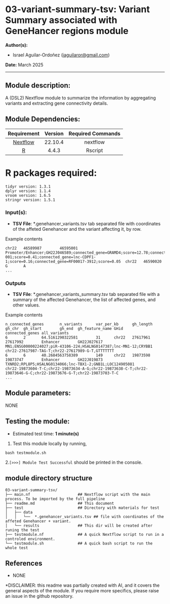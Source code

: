 # 03-variant-summary-tsv: Variant Summary associated with GeneHancer regions module

**Author(s):**

* Israel Aguilar-Ordoñez (iaguilaror@gmail.com)

**Date:** March 2025  

---

## Module description:  

A (DSL2) Nextflow module to summarize the information by aggregating variants and extracting gene connectivity details.

## Module Dependencies:
| Requirement | Version  | Required Commands |
|:---------:|:--------:|:-------------------:|
| [Nextflow](https://www.nextflow.io/docs/latest/getstarted.html) | 22.10.4 | nextflow |
| [R](https://www.r-project.org/) | 4.4.3 | Rscript |

# R packages required:

```
tidyr version: 1.3.1
dplyr version: 1.1.4
vroom version: 1.6.5
stringr version: 1.5.1
```

### Input(s):

- **TSV File**: *.genehancer_variants.tsv tab separated file with coordinates of the affeted Genehancer and the variant affecting it, by row.

Example contents  
```
chr22   46589987        46595001        Promoter/Enhancer;GH22J046589;connected_gene=GRAMD4;score=12.78;connected_gene=TBC1D22A;score=4.32;connected_gene=CERK;score=2.47;connected_gene=MK280393;score=0.45;connected_gene=AB372664-001;score=0.41;connected_gene=lnc-CDPF1-1;score=0.16;connected_gene=RF00017-3912;score=0.05  chr22   46590020        G       A
...

```

### Outputs

- **TSV File**: *.genehancer_variants_summary.tsv tab separated file with a summary of the affected Genehancer, the list of affected genes, and other values.

Example contents  
```
n_connected_genes       n_variants      var_per_kb      gh_length       gh_chr  gh_start        gh_end  gh_feature_name GHid    connected_genes all_variants
6       2       64.5161290322581        31      chr22   27617961        27617992        Enhancer        GH22J027617     MN1;ENSG00000224027;piR-43106-224;HSALNG0147387;lnc-MN1-12;CRYBB1        chr22-27617987-TAG-T;chr22-27617989-G-T,GTTTTTTT
6       6       40.2684563758389        149     chr22   19873598        19873747        Enhancer        GH22J019873     TXNRD2;RPL8P5;HSALNG0134066;lnc-TBX1-2;GNB1L;LOC124905081        chr22-19873604-T-C;chr22-19873634-A-G;chr22-19873638-C-T;chr22-19873646-G-C;chr22-19873676-G-T;chr22-19873703-T-C
...

```

## Module parameters:

NONE  

## Testing the module:

* Estimated test time:  **1 minute(s)**  

1. Test this module locally by running,
```
bash testmodule.sh
```

2.`[>>>] Module Test Successful` should be printed in the console.  

## module directory structure

````
03-variant-summary-tsv/          
├── main.nf                     ## Nextflow script with the main process. To be imported by the full pipeline 
├── readme.md                   ## This document
├── test                        ## Directory with materials for test
│   ├── data
│   │   └──  *.genehancer_variants.tsv ## file with coordinates of the affeted Genehancer + variant.
│   └── results                 ## This dir will be created after runing the test
├── testmodule.nf               ## A quick Nextflow script to run in a controled environment.
└── testmodule.sh               ## A quick bash script to run the whole test
````

## References
* NONE

*DISCLAIMER: this readme was partially created with AI, and it covers the general aspects of the module. If you require more specifics, please raise an issue in the github repository.  
